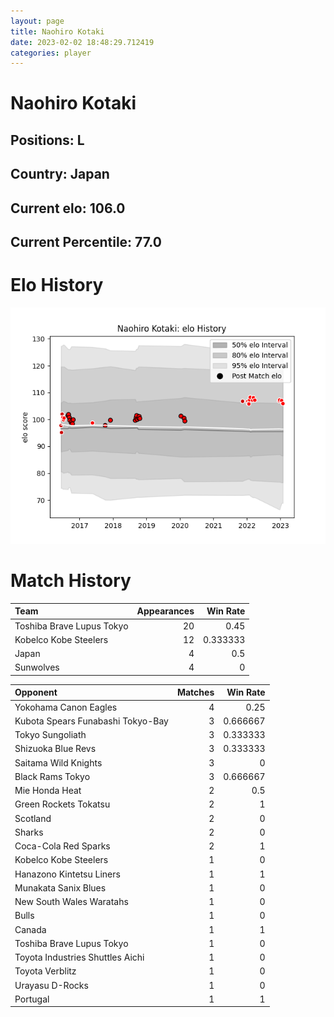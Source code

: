 ```yaml
---  
layout: page  
title: Naohiro Kotaki  
date: 2023-02-02 18:48:29.712419  
categories: player  
---
```

# Naohiro Kotaki

## Positions: L

## Country: Japan

## Current elo: 106.0

## Current Percentile: 77.0

# Elo History


![elo history](history_NaohiroKotaki.png)
# Match History


| Team                      |   Appearances |   Win Rate |
|:--------------------------|--------------:|-----------:|
| Toshiba Brave Lupus Tokyo |            20 |   0.45     |
| Kobelco Kobe Steelers     |            12 |   0.333333 |
| Japan                     |             4 |   0.5      |
| Sunwolves                 |             4 |   0        |

| Opponent                          |   Matches |   Win Rate |
|:----------------------------------|----------:|-----------:|
| Yokohama Canon Eagles             |         4 |   0.25     |
| Kubota Spears Funabashi Tokyo-Bay |         3 |   0.666667 |
| Tokyo Sungoliath                  |         3 |   0.333333 |
| Shizuoka Blue Revs                |         3 |   0.333333 |
| Saitama Wild Knights              |         3 |   0        |
| Black Rams Tokyo                  |         3 |   0.666667 |
| Mie Honda Heat                    |         2 |   0.5      |
| Green Rockets Tokatsu             |         2 |   1        |
| Scotland                          |         2 |   0        |
| Sharks                            |         2 |   0        |
| Coca-Cola Red Sparks              |         2 |   1        |
| Kobelco Kobe Steelers             |         1 |   0        |
| Hanazono Kintetsu Liners          |         1 |   1        |
| Munakata Sanix Blues              |         1 |   0        |
| New South Wales Waratahs          |         1 |   0        |
| Bulls                             |         1 |   0        |
| Canada                            |         1 |   1        |
| Toshiba Brave Lupus Tokyo         |         1 |   0        |
| Toyota Industries Shuttles Aichi  |         1 |   0        |
| Toyota Verblitz                   |         1 |   0        |
| Urayasu D-Rocks                   |         1 |   0        |
| Portugal                          |         1 |   1        |